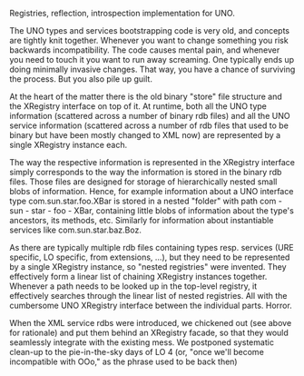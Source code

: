 Registries, reflection, introspection implementation for UNO.


The UNO types and services bootstrapping code is very old, and concepts
are tightly knit together. Whenever you want to change something you risk
backwards incompatibility.  The code causes mental pain, and whenever
you need to touch it you want to run away screaming.  One typically ends
up doing minimally invasive changes.  That way, you have a chance of
surviving the process.  But you also pile up guilt.

At the heart of the matter there is the old binary "store" file structure
and the XRegistry interface on top of it.  At runtime, both all the UNO
type information (scattered across a number of binary rdb files) and
all the UNO service information (scattered across a number of rdb files
that used to be binary but have been mostly changed to XML now) are
represented by a single XRegistry instance each.

The way the respective information is represented in the XRegistry
interface simply corresponds to the way the information is stored in the
binary rdb files.  Those files are designed for storage of hierarchically
nested small blobs of information.  Hence, for example information about
a UNO interface type com.sun.star.foo.XBar is stored in a nested "folder"
with path com - sun - star - foo - XBar, containing little blobs of
information about the type's ancestors, its methods, etc.  Similarly
for information about instantiable services like com.sun.star.baz.Boz.

As there are typically multiple rdb files containing types resp.
services (URE specific, LO specific, from extensions, ...), but they need
to be represented by a single XRegistry instance, so "nested registries"
were invented.  They effectively form a linear list of chaining XRegistry
instances together.  Whenever a path needs to be looked up in the top-level
registry, it effectively searches through the linear list of nested
registries.  All with the cumbersome UNO XRegistry interface between
the individual parts.  Horror.

When the XML service rdbs were introduced, we chickened out (see above
for rationale) and put them behind an XRegistry facade, so that they
would seamlessly integrate with the existing mess.  We postponed
systematic clean-up to the pie-in-the-sky days of LO 4 (or, "once we'll
become incompatible with OOo," as the phrase used to be back then)
